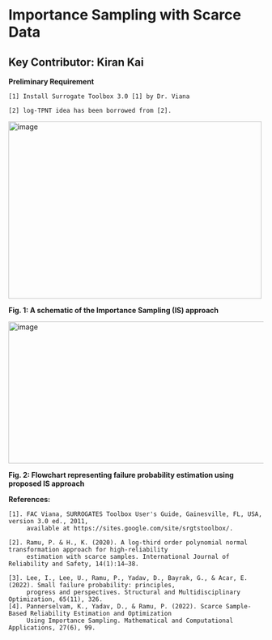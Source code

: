 # Importance Sampling with Scarce Data 

## Key Contributor: Kiran Kai

**Preliminary Requirement**

    [1] Install Surrogate Toolbox 3.0 [1] by Dr. Viana 

    [2] log-TPNT idea has been borrowed from [2]. 


<img src="https://github.com/user-attachments/assets/e55b6df1-949b-4b17-befb-b0ad86c1f630" alt="image" width="500" height="350" >

**Fig. 1: A schematic of the Importance Sampling (IS) approach**

<img src="https://github.com/user-attachments/assets/ff9641a8-10cb-47b2-907e-4b078e9cd036" alt="image" width="750" height="280" >

**Fig. 2: Flowchart representing failure probability estimation using proposed IS approach**

**References:**

    [1]. FAC Viana, SURROGATES Toolbox User's Guide, Gainesville, FL, USA, version 3.0 ed., 2011, 
         available at https://sites.google.com/site/srgtstoolbox/.

    [2]. Ramu, P. & H., K. (2020). A log-third order polynomial normal transformation approach for high-reliability 
         estimation with scarce samples. International Journal of Reliability and Safety, 14(1):14–38. 

    [3]. Lee, I., Lee, U., Ramu, P., Yadav, D., Bayrak, G., & Acar, E. (2022). Small failure probability: principles, 
         progress and perspectives. Structural and Multidisciplinary Optimization, 65(11), 326.
    [4]. Pannerselvam, K., Yadav, D., & Ramu, P. (2022). Scarce Sample-Based Reliability Estimation and Optimization
         Using Importance Sampling. Mathematical and Computational Applications, 27(6), 99.
